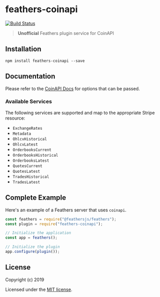 # feathers-coinapi

[![Build Status](https://travis-ci.org/feathersjs/plugins.png?branch=master)](https://travis-ci.org/feathersjs/plugins)

> **Unofficial** Feathers plugin service for CoinAPI

## Installation

```
npm install feathers-coinapi --save
```

## Documentation

Please refer to the [CoinAPI Docs](https://docs.coinapi.io/) for options that can be passed.

### Available Services

The following services are supported and map to the appropriate Stripe resource:

- `ExchangeRates`
- `Metadata`
- `OhlcvHistorical`
- `OhlcvLatest`
- `OrderbooksCurrent`
- `OrderbooksHistorical`
- `OrderbooksLatest`
- `QuotesCurrent`
- `QuotesLatest`
- `TradesHistorical`
- `TradesLatest`

## Complete Example

Here's an example of a Feathers server that uses `coinapi`.

```js
const feathers = require("@feathersjs/feathers");
const plugin = require("feathers-coinapi");

// Initialize the application
const app = feathers();

// Initialize the plugin
app.configure(plugin());
```

## License

Copyright (c) 2019

Licensed under the [MIT license](LICENSE).
